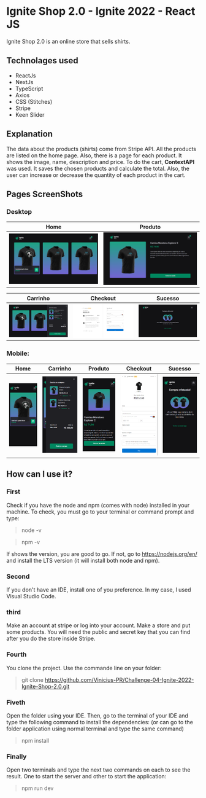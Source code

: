 # Ignite Shop 2.0 - Ignite 2022 - React JS

Ignite Shop 2.0 is an online store that sells shirts.

## Technolages used
* ReactJs
* NextJs
* TypeScript
* Axios
* CSS (Stitches)
* Stripe
* Keen Slider

## Explanation

The data about the products (shirts) come from Stripe API. All the products are listed on the home page.
Also, there is a page for each product. It shows the image, name, description and price.
To do the cart, **ContextAPI** was used. It saves the chosen products and calculate the total. Also, the user can increase or decrease the quantity of each product in the cart.

## Pages ScreenShots
### Desktop

| Home | Produto |
| --- | --- |
| ![Home page](screenshots/desktop/homePage.png) | ![Product Page](screenshots/desktop/productPage.png) | 


| Carrinho | Checkout | Sucesso |
| --- | --- | --- |
| ![Cart](screenshots/desktop//cart.png) | ![Checkout Page](screenshots/desktop/checkoutPage.png) | ![Success Page](screenshots/desktop/successPage.png)

### Mobile:

| Home | Carrinho | Produto | Checkout |  Sucesso |
| --- | --- | --- | --- | --- |
| ![Home Page](screenshots/mobile/homePage.png) | ![Cart](screenshots/mobile/cart.png) | ![Product Page](screenshots/mobile/productPage.png) | ![Checkout Page](screenshots/mobile/checkoutPage.png) | ![Success Page](screenshots/mobile/successPage.png)

## How can I use it?

### First
Check if you have the node and npm (comes with node) installed in your machine. To check, you must go to your terminal or command prompt and type:
> node -v

> npm -v

If shows the version, you are good to go. If not, go to https://nodejs.org/en/ and install the LTS version (it will install both node and npm).

### Second

If you don't have an IDE, install one of you preference. In my case, I used Visual Studio Code.

### third

Make an account at stripe or log into your account. Make a store and put some products. You will need the public and secret key that you can find after you do the store inside Stripe.

### Fourth

You clone the project. Use the commande line on your folder:
 > git clone https://github.com/Vinicius-PR/Challenge-04-Ignite-2022-Ignite-Shop-2.0.git
 
 ### Fiveth
 
Open the folder using your IDE. Then, go to the terminal of your IDE and type the following command to install the dependencies: (or can go to the folder application using normal terminal and type the same command)
 > npm install
 
 ### Finally
 
Open two terminals and type the next two commands on each to see the result. One to start the server and other to start the application:
 > npm run dev